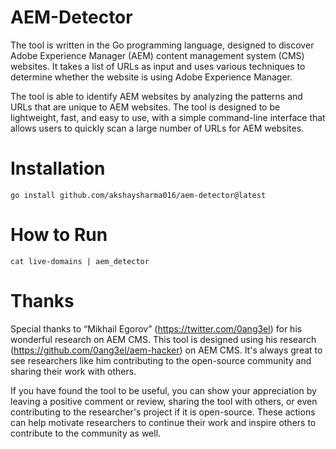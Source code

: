 # AEM-Detector

The tool is written in the Go programming language, designed to discover Adobe Experience Manager (AEM) content management system (CMS) websites. It takes a list of URLs as input and uses various techniques to determine whether the website is using Adobe Experience Manager.

The tool is able to identify AEM websites by analyzing the patterns and URLs that are unique to AEM websites. The tool is designed to be lightweight, fast, and easy to use, with a simple command-line interface that allows users to quickly scan a large number of URLs for AEM websites.

# Installation
```
go install github.com/akshaysharma016/aem-detector@latest

```

# How to Run
```
cat live-domains | aem_detector
```

# Thanks

Special thanks to “Mikhail Egorov” (https://twitter.com/0ang3el) for his wonderful research on AEM CMS. This tool is designed using his research (https://github.com/0ang3el/aem-hacker) on AEM CMS. It's always great to see researchers like him contributing to the open-source community and sharing their work with others. 

If you have found the tool to be useful, you can show your appreciation by leaving a positive comment or review, sharing the tool with others, or even contributing to the researcher's project if it is open-source. These actions can help motivate researchers to continue their work and inspire others to contribute to the community as well.
